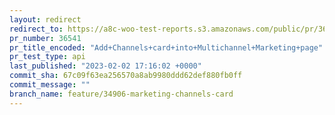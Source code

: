 ```yaml
---
layout: redirect
redirect_to: https://a8c-woo-test-reports.s3.amazonaws.com/public/pr/36541/api/index.html
pr_number: 36541
pr_title_encoded: "Add+Channels+card+into+Multichannel+Marketing+page"
pr_test_type: api
last_published: "2023-02-02 17:16:02 +0000"
commit_sha: 67c09f63ea256570a8ab9980ddd62def880fb0ff
commit_message: ""
branch_name: feature/34906-marketing-channels-card
---
```

